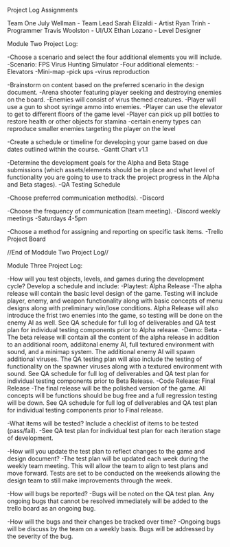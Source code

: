 Project Log Assignments

Team One 
July Wellman - Team Lead
Sarah Elizaldi - Artist
Ryan Trinh - Programmer
Travis Woolston - UI/UX
Ethan Lozano - Level Designer

Module Two Project Log:

-Choose a scenario and select the four additional elements you will include.
  -Scenario: FPS Virus Hunting Simulator
    -Four additional elements:
      -Elevators
      -Mini-map
      -pick ups
      -virus reproduction

-Brainstorm on content based on the preferred scenario in the design document.
  -Arena shooter featuring player seeking and destroying enemies on the board. 
  -Enemies will consist of virus themed creatures. 
  -Player will use a gun to shoot syringe ammo into enemies. 
  -Player can use the elevator to get to different floors of the game level
  -Player can pick up pill bottles to restore health or other objects for stamina
  -certain enemy types can reproduce smaller enemies targeting the player on the level

-Create a schedule or timeline for developing your game based on due dates outlined within the course.
  -Gantt Chart v1.1

-Determine the development goals for the Alpha and Beta Stage submissions (which assets/elements should be in place and what level of functionality you are going to use to track the project progress in the Alpha and Beta stages).
  -QA Testing Schedule

-Choose preferred communication method(s).
  -Discord

-Choose the frequency of communication (team meeting).
  -Discord weekly meetings
    -Saturdays 4-5pm

-Choose a method for assigning and reporting on specific task items.
  -Trello Project Board

//End of Moddule Two Project Log//

Module Three Project Log:

-How will you test objects, levels, and games during the development cycle? Develop a schedule and include:
  -Playtest: Alpha Release
    -The alpha release will contain the basic level design of the game. Testing will include player, enemy, and weapon functionality along with basic concepts of menu designs along with preliminary win/lose conditions. Alpha Release will also introduce the frist two enemies into the game, so testing will be done on the enemy AI as well. See QA schedule for full log of deliverables and QA test plan for individual testing components prior to Alpha release. 
  -Demo: Beta
    -The beta release will contain all the content of the alpha release in addition to an additional room, addiitonal enemy AI, full textured environment with sound, and a minimap system. The additional enemy AI will spawn additional viruses. The QA testing plan will also include the testing of functionality on the spawner viruses along with a textured environment with sound. See QA schedule for full log of deliverables and QA test plan for individual testing components prior to Beta Release.
  -Code Release: Final Release
    -The final release will be the polished version of the game. All concepts will be functions should be bug free and a full regression testing will be down. See QA schedule for full log of deliverables and QA test plan for individual testing components prior to Final release. 

-What items will be tested? Include a checklist of items to be tested (pass/fail).
  -See QA test plan for individual test plan for each iteration stage of development. 

-How will you update the test plan to reflect changes to the game and design document?
  -The test plan will be updated each week during the weekly team meeting. This will allow the team to align to test plans and move forward. Tests are set to be conducted on the weekends allowing the design team to still make improvements through the week. 

-How will bugs be reported?
  -Bugs will be noted on the QA test plan. Any ongoing bugs that cannot be resolved immediately will be added to the trello board as an ongoing bug.

-How will the bugs and their changes be tracked over time?
  -Ongoing bugs will be discuss by the team on a weekly basis. Bugs will be addressed by the severity of the bug. 
